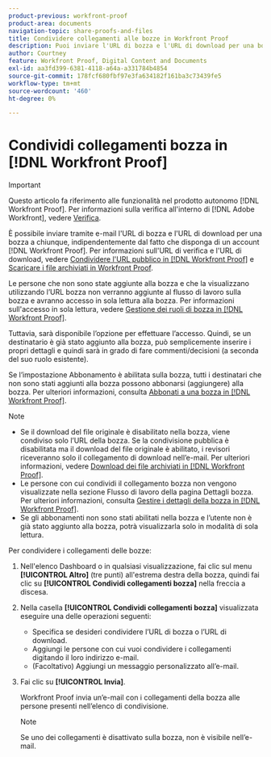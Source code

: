 ```yaml
---
product-previous: workfront-proof
product-area: documents
navigation-topic: share-proofs-and-files
title: Condividere collegamenti alle bozze in Workfront Proof
description: Puoi inviare l'URL di bozza e l'URL di download per una bozza a chiunque, che disponga o meno di un account  [!DNL Workfront Proof] . Per informazioni sull’URL di bozza e l’URL di download, consulta Condividere l’URL pubblico in Workfront Proof e scaricare i file memorizzati in Workfront Proof.
author: Courtney
feature: Workfront Proof, Digital Content and Documents
exl-id: aa3fd399-6381-4118-a64a-a331784b4854
source-git-commit: 178fcf680fbf97e3fa634182f161ba3c73439fe5
workflow-type: tm+mt
source-wordcount: '460'
ht-degree: 0%

---
```


# Condividi collegamenti bozza in [!DNL Workfront Proof]

>[!IMPORTANT]
>
>Questo articolo fa riferimento alle funzionalità nel prodotto autonomo [!DNL Workfront Proof]. Per informazioni sulla verifica all&#39;interno di [!DNL Adobe Workfront], vedere [Verifica](../../../review-and-approve-work/proofing/proofing.md).

È possibile inviare tramite e-mail l&#39;URL di bozza e l&#39;URL di download per una bozza a chiunque, indipendentemente dal fatto che disponga di un account [!DNL Workfront Proof]. Per informazioni sull&#39;URL di verifica e l&#39;URL di download, vedere [Condividere l&#39;URL pubblico in [!DNL Workfront Proof]](../../../workfront-proof/wp-work-proofsfiles/share-proofs-and-files/share-public-url.md) e [Scaricare i file archiviati in Workfront Proof](../../../workfront-proof/wp-work-proofsfiles/manage-your-work/download-files-stored.md).

Le persone che non sono state aggiunte alla bozza e che la visualizzano utilizzando l’URL bozza non verranno aggiunte al flusso di lavoro sulla bozza e avranno accesso in sola lettura alla bozza. Per informazioni sull&#39;accesso in sola lettura, vedere [Gestione dei ruoli di bozza in [!DNL Workfront Proof]](../../../workfront-proof/wp-work-proofsfiles/share-proofs-and-files/manage-proof-roles.md).

Tuttavia, sarà disponibile l’opzione per effettuare l’accesso. Quindi, se un destinatario è già stato aggiunto alla bozza, può semplicemente inserire i propri dettagli e quindi sarà in grado di fare commenti/decisioni (a seconda del suo ruolo esistente).

Se l’impostazione Abbonamento è abilitata sulla bozza, tutti i destinatari che non sono stati aggiunti alla bozza possono abbonarsi (aggiungere) alla bozza. Per ulteriori informazioni, consulta [Abbonati a una bozza in [!DNL Workfront Proof]](../../../workfront-proof/wp-work-proofsfiles/share-proofs-and-files/subscribe-to-proof.md).

>[!NOTE]
>
>* Se il download del file originale è disabilitato nella bozza, viene condiviso solo l’URL della bozza. Se la condivisione pubblica è disabilitata ma il download del file originale è abilitato, i revisori riceveranno solo il collegamento di download nell’e-mail. Per ulteriori informazioni, vedere [Download dei file archiviati in [!DNL Workfront Proof]](../../../workfront-proof/wp-work-proofsfiles/manage-your-work/download-files-stored.md).
>* Le persone con cui condividi il collegamento bozza non vengono visualizzate nella sezione Flusso di lavoro della pagina Dettagli bozza. Per ulteriori informazioni, consulta [Gestire i dettagli della bozza in [!DNL Workfront Proof]](../../../workfront-proof/wp-work-proofsfiles/manage-your-work/manage-proof-details.md).
>* Se gli abbonamenti non sono stati abilitati nella bozza e l’utente non è già stato aggiunto alla bozza, potrà visualizzarla solo in modalità di sola lettura.
>



Per condividere i collegamenti delle bozze:

1. Nell&#39;elenco Dashboard o in qualsiasi visualizzazione, fai clic sul menu **[!UICONTROL Altro]** (tre punti) all&#39;estrema destra della bozza, quindi fai clic su **[!UICONTROL Condividi collegamenti bozza]** nella freccia a discesa.

1. Nella casella **[!UICONTROL Condividi collegamenti bozza]** visualizzata eseguire una delle operazioni seguenti:

   * Specifica se desideri condividere l’URL di bozza o l’URL di download.
   * Aggiungi le persone con cui vuoi condividere i collegamenti digitando il loro indirizzo e-mail.
   * (Facoltativo) Aggiungi un messaggio personalizzato all’e-mail.

1. Fai clic su **[!UICONTROL Invia]**.

   Workfront Proof invia un’e-mail con i collegamenti della bozza alle persone presenti nell’elenco di condivisione.

   >[!NOTE]
   >
   >Se uno dei collegamenti è disattivato sulla bozza, non è visibile nell’e-mail.
